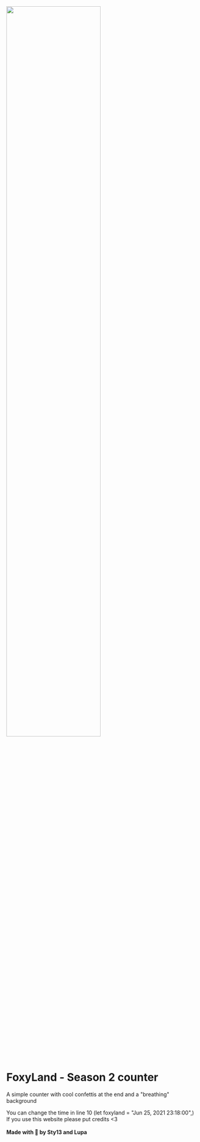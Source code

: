 <img src="https://imgur.com/hlW5cnI.png" width="70%" height="70%">
<br>
<br>
<h1>FoxyLand - Season 2 counter</h1>
<p>A simple counter with cool confettis at the end and a "breathing" background</p>

You can change the time in line 10 (let foxyland = "Jun 25, 2021 23:18:00",)<br>
If you use this website please put credits <3
<br><br>
<b>Made with 💙 by Sty13 and Lupa</b>
